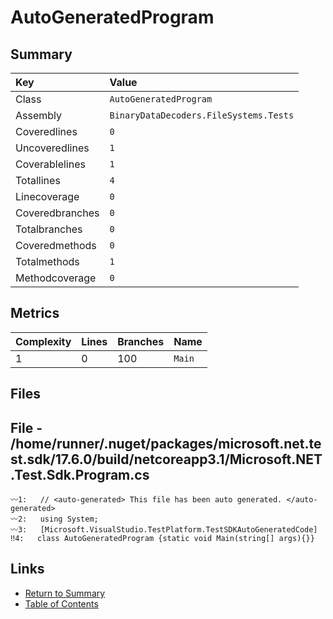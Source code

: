 ﻿# AutoGeneratedProgram

## Summary

| Key             | Value                                  |
| :-------------- | :------------------------------------- |
| Class           | `AutoGeneratedProgram`                 |
| Assembly        | `BinaryDataDecoders.FileSystems.Tests` |
| Coveredlines    | `0`                                    |
| Uncoveredlines  | `1`                                    |
| Coverablelines  | `1`                                    |
| Totallines      | `4`                                    |
| Linecoverage    | `0`                                    |
| Coveredbranches | `0`                                    |
| Totalbranches   | `0`                                    |
| Coveredmethods  | `0`                                    |
| Totalmethods    | `1`                                    |
| Methodcoverage  | `0`                                    |

## Metrics

| Complexity | Lines | Branches | Name    |
| :--------- | :---- | :------- | :------ |
| 1          | 0     | 100      | `Main`  |

## Files

## File - /home/runner/.nuget/packages/microsoft.net.test.sdk/17.6.0/build/netcoreapp3.1/Microsoft.NET.Test.Sdk.Program.cs

```CSharp
〰1:   // <auto-generated> This file has been auto generated. </auto-generated>
〰2:   using System;
〰3:   [Microsoft.VisualStudio.TestPlatform.TestSDKAutoGeneratedCode]
‼4:   class AutoGeneratedProgram {static void Main(string[] args){}}
```

## Links

* [Return to Summary](Summary.md)
* [Table of Contents](../TOC.md)


